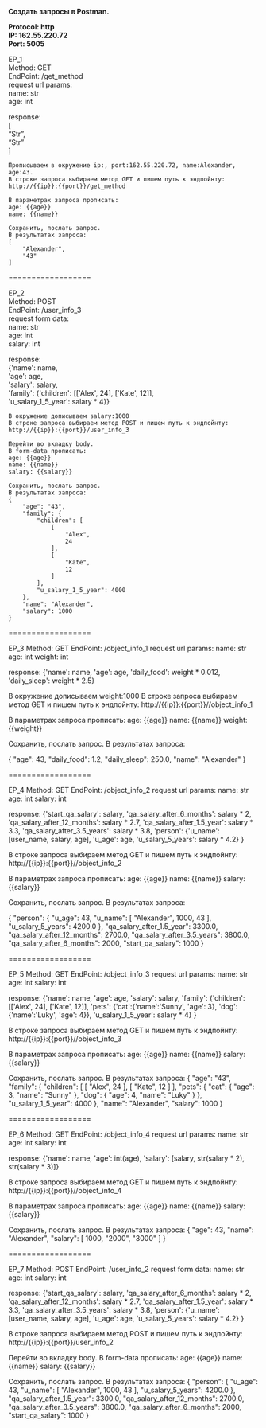**Создать запросы в Postman.**
  
**Protocol: http**  
**IP: 162.55.220.72**  
**Port: 5005**  
  
EP_1  
Method: GET  
EndPoint: /get_method  
request url params:  
 name: str  
 age: int  
  
response:  
[  
    “Str”,  
    “Str”  
]  
  
```
Прописываем в окружение ip:, port:162.55.220.72, name:Alexander, age:43.  
В строке запроса выбираем метод GET и пишем путь к эндпойнту:  
http://{{ip}}:{{port}}/get_method  
  
В параметрах запроса прописать:  
age: {{age}}  
name: {{name}}  
  
Сохранить, послать запрос.  
В результатах запроса:  
[  
    "Alexander",  
    "43"  
]  
```
  
  
==================  
  
EP_2  
Method: POST  
EndPoint: /user_info_3  
request form data:  
 name: str  
 age: int  
 salary: int  
  
response:  
{'name': name,  
          'age': age,  
          'salary': salary,  
          'family': {'children': [['Alex', 24], ['Kate', 12]],  
                     'u_salary_1_5_year': salary * 4}}  
  
  
```
В окружение дописываем salary:1000  
В строке запроса выбираем метод POST и пишем путь к эндпойнту:  
http://{{ip}}:{{port}}/user_info_3  
  
Перейти во вкладку body.  
В form-data прописать:  
age: {{age}}  
name: {{name}}  
salary: {{salary}}  
  
Сохранить, послать запрос.  
В результатах запроса:  
{  
    "age": "43",  
    "family": {  
        "children": [  
            [  
                "Alex",  
                24  
            ],  
            [  
                "Kate",  
                12  
            ]  
        ],  
        "u_salary_1_5_year": 4000  
    },  
    "name": "Alexander",  
    "salary": 1000  
}  
```
  
  
==================

EP_3
Method: GET
EndPoint: /object_info_1
request url params: 
 name: str
 age: int
 weight: int

response: 
{'name': name,
          'age': age,
          'daily_food': weight * 0.012,
          'daily_sleep': weight * 2.5}


В окружение дописываем weight:1000
В строке запроса выбираем метод GET и пишем путь к эндпойнту:
http://{{ip}}:{{port}}//object_info_1

В параметрах запроса прописать:
age: {{age}}
name: {{name}}
weight: {{weight}}

Сохранить, послать запрос.
В результатах запроса:

{
    "age": 43,
    "daily_food": 1.2,
    "daily_sleep": 250.0,
    "name": "Alexander"
}


==================

EP_4
Method: GET
EndPoint: /object_info_2
request url params: 
 name: str
 age: int
 salary: int

response: 
{'start_qa_salary': salary,
          'qa_salary_after_6_months': salary * 2,
          'qa_salary_after_12_months': salary * 2.7,
          'qa_salary_after_1.5_year': salary * 3.3,
          'qa_salary_after_3.5_years': salary * 3.8,
          'person': {'u_name': [user_name, salary, age],
                     'u_age': age,
                     'u_salary_5_years': salary * 4.2}
          }


В строке запроса выбираем метод GET и пишем путь к эндпойнту:
http://{{ip}}:{{port}}//object_info_2

В параметрах запроса прописать:
age: {{age}}
name: {{name}}
salary: {{salary}}

Сохранить, послать запрос.
В результатах запроса:

{
    "person": {
        "u_age": 43,
        "u_name": [
            "Alexander",
            1000,
            43
        ],
        "u_salary_5_years": 4200.0
    },
    "qa_salary_after_1.5_year": 3300.0,
    "qa_salary_after_12_months": 2700.0,
    "qa_salary_after_3.5_years": 3800.0,
    "qa_salary_after_6_months": 2000,
    "start_qa_salary": 1000
}


==================

EP_5
Method: GET
EndPoint: /object_info_3
request url params: 
 name: str
 age: int
 salary: int

response: 
{'name': name,
          'age': age,
          'salary': salary,
          'family': {'children': [['Alex', 24], ['Kate', 12]],
                     'pets': {'cat':{'name':'Sunny',
                                     'age': 3},
                              'dog':{'name':'Luky',
                                     'age': 4}},
                     'u_salary_1_5_year': salary * 4}
          }


В строке запроса выбираем метод GET и пишем путь к эндпойнту:
http://{{ip}}:{{port}}//object_info_3

В параметрах запроса прописать:
age: {{age}}
name: {{name}}
salary: {{salary}}

Сохранить, послать запрос.
В результатах запроса:
{
    "age": "43",
    "family": {
        "children": [
            [
                "Alex",
                24
            ],
            [
                "Kate",
                12
            ]
        ],
        "pets": {
            "cat": {
                "age": 3,
                "name": "Sunny"
            },
            "dog": {
                "age": 4,
                "name": "Luky"
            }
        },
        "u_salary_1_5_year": 4000
    },
    "name": "Alexander",
    "salary": 1000
}

==================

EP_6
Method: GET
EndPoint: /object_info_4
request url params: 
 name: str
 age: int
 salary: int

response: 
{'name': name,
          'age': int(age),
          'salary': [salary, str(salary * 2), str(salary * 3)]}


В строке запроса выбираем метод GET и пишем путь к эндпойнту:
http://{{ip}}:{{port}}//object_info_4

В параметрах запроса прописать:
age: {{age}}
name: {{name}}
salary: {{salary}}

Сохранить, послать запрос.
В результатах запроса:
{
    "age": 43,
    "name": "Alexander",
    "salary": [
        1000,
        "2000",
        "3000"
    ]
}


==================

EP_7
Method: POST
EndPoint: /user_info_2
request form data: 
 name: str
 age: int
 salary: int

response: 
{'start_qa_salary': salary,
          'qa_salary_after_6_months': salary * 2,
          'qa_salary_after_12_months': salary * 2.7,
          'qa_salary_after_1.5_year': salary * 3.3,
          'qa_salary_after_3.5_years': salary * 3.8,
          'person': {'u_name': [user_name, salary, age],
                     'u_age': age,
                     'u_salary_5_years': salary * 4.2}
          }

В строке запроса выбираем метод POST и пишем путь к эндпойнту:
http://{{ip}}:{{port}}/user_info_2

Перейти во вкладку body.
В form-data прописать:
age: {{age}}
name: {{name}}
salary: {{salary}}

Сохранить, послать запрос.
В результатах запроса:
{
    "person": {
        "u_age": 43,
        "u_name": [
            "Alexander",
            1000,
            43
        ],
        "u_salary_5_years": 4200.0
    },
    "qa_salary_after_1.5_year": 3300.0,
    "qa_salary_after_12_months": 2700.0,
    "qa_salary_after_3.5_years": 3800.0,
    "qa_salary_after_6_months": 2000,
    "start_qa_salary": 1000
}
